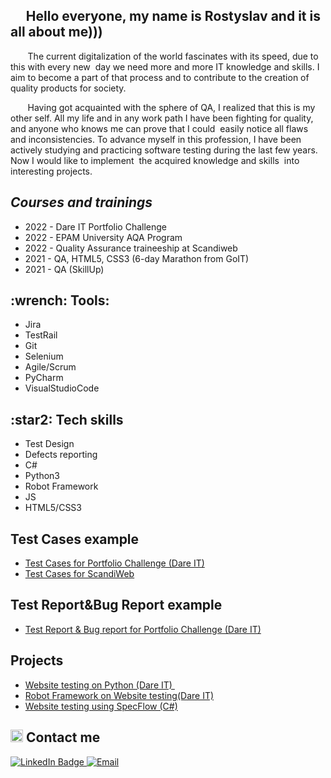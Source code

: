 <h2 dir="auto" align="left">&nbsp; &nbsp; &nbsp;Hello everyone, my name is Rostyslav and it is all about me)))</h2>
<p>&nbsp; &nbsp; &nbsp; &nbsp;The current digitalization of the world fascinates with its speed, due to this with every new &nbsp;day we need more and more IT knowledge and skills. I aim to become a part of that process and to contribute to the creation of quality products for society.</p>
<p>&nbsp; &nbsp; &nbsp; &nbsp;Having got acquainted with the sphere of QA, I realized that this is my other self. All my life and in any work path I have been fighting for quality, and anyone who knows me can prove that I could &nbsp;easily notice all flaws and inconsistencies. To advance myself in this profession, I have been actively studying and practicing software testing during the last few years.&nbsp; Now I would like to implement &nbsp;the acquired knowledge and skills &nbsp;into interesting projects.</p>
<h2 dir="auto"><a id="user-content-courses-and-trainings" class="anchor" href="https://github.com/SokolovaKsenia/Portfolio#courses-and-trainings" aria-hidden="true"></a><em>Courses and trainings</em></h2>
<ul dir="ltr">
<li>2022 - Dare IT Portfolio Challenge</li>
<li>2022 - EPAM University AQA Program</li>
<li>2022 - Quality Assurance traineeship at Scandiweb</li>
<li>2021 - QA, HTML5, CSS3 (6-day Marathon from GoIT)</li>
<li>2021 - QA (SkillUp)</li>
</ul>
<h2 dir="auto"><a id="user-content--hammer_and_wrench-tools" class="anchor" href="https://github.com/SokolovaKsenia/Portfolio#-hammer_and_wrench-tools" aria-hidden="true"></a>:wrench: Tools:</h2>
<ul dir="auto">
<li>Jira&nbsp;</li>
<li>TestRail</li>
<li>Git</li>
<li>Selenium&nbsp;&nbsp;</li>
<li>Agile/Scrum&nbsp;</li>
<li>PyCharm&nbsp;</li>
<li>VisualStudioCode&nbsp;</li>
</ul>
<h2 dir="auto">:star2: Tech skills</h2>
<ul dir="auto">
<li>Test Design</li>
<li>Defects reporting</li>
<li>C#</li>
<li>Python3</li>
<li>Robot Framework</li>
<li>JS</li>
<li>HTML5/CSS3</li>
</ul>
<h2 dir="auto"><a id="user-content-test-casesexample" class="anchor" href="https://github.com/SokolovaKsenia/Portfolio#test-casesexample" aria-hidden="true"></a>Test Cases&nbsp;example</h2>
<ul dir="ltr">
<li><a href="https://docs.google.com/spreadsheets/d/1mC6tIFjEWw9j-fawQjOb5w9jU8ltL31yF4aI-EYAcGw/edit?usp=sharing" rel="nofollow">Test Cases for Portfolio Challenge (Dare IT)</a></li>
<li><a href="https://docs.google.com/spreadsheets/d/1pNZS-Z8rr6UT6SZdh77HpVW2vbjNEnrqArNQq1bxfMw/edit?usp=sharing">Test Cases for ScandiWeb</a></li>
</ul>
<h2 dir="auto"><a id="user-content-test-reportbug-report-example" class="anchor" href="https://github.com/SokolovaKsenia/Portfolio#test-reportbug-report-example" aria-hidden="true"></a>Test Report&amp;Bug Report example</h2>
<ul dir="ltr">
<li><a href="https://docs.google.com/spreadsheets/d/19LJc1WdaLwtaz1oflrAoKkZQR6qhfyOp8ReOGoWfcOI/edit?usp=sharing" rel="nofollow">Test Report &amp; Bug report for Portfolio Challenge (Dare IT)</a></li>
</ul>
<h2 dir="auto"><a id="user-content-projects" class="anchor" href="https://github.com/SokolovaKsenia/Portfolio#projects" aria-hidden="true"></a>Projects&nbsp;</h2>
<ul dir="auto">
<li><a href="https://github.com/Rostyslav2022/Challenge_portfolio_pati.git">Website testing on Python (Dare IT)&nbsp;</a></li>
<li><a href="https://github.com/Rostyslav2022/Ros_robotframework.git">Robot Framework on Website testing(Dare IT)</a></li>
<li><a href="https://github.com/Rostyslav2022/SpecFlowProjectTest">Website testing using SpecFlow (C#)</a></li>
</ul>
<h2 dir="auto"><a id="user-content-mailbox-how-to-reach-me" class="anchor" href="https://github.com/SokolovaKsenia/Portfolio#mailbox-how-to-reach-me" aria-hidden="true"></a><img class="emoji" src="https://github.githubassets.com/images/icons/emoji/unicode/1f4eb.png" alt="mailbox" width="20" height="20" /> Contact me</h2>
<div id="badges"><a href="https://www.linkedin.com/in/rostyslav-rakhuba-b4b34a221/"> <img src="https://img.shields.io/badge/LinkedIn-blue?style=for-the-badge&amp;logo=linkedin&amp;logoColor=white" alt="LinkedIn Badge" /> </a> <a href="mailto:rostyslavrakhuba@gmail.com"> <img src="https://img.shields.io/badge/Email-red?style=for-the-badge" alt="Email" /> </a></div>
